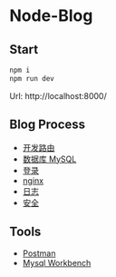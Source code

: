# Node-Blog

## Start

```bash
npm i 
npm run dev
```

Url: http://localhost:8000/

## Blog Process

* [开发路由](./../docs/router.md)
* [数据库 MySQL](./../docs/mysql.md)
* [登录](./../docs/signin.md)
* [nginx](./../docs/nginx.md)
* [日志](./../docs/log.md)
* [安全](./../docs/safety.md)

## Tools

* [Postman](https://www.getpostman.com/)
* [Mysql Workbench](https://dev.mysql.com/downloads/workbench/)


